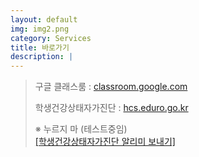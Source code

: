 ```yaml
---
layout: default
img: img2.png
category: Services
title: 바로가기
description: |
---
```

> 구글 클래스룸 : <a href="https://classroom.google.com/">classroom.google.com</a>   
>                            
> 학생건강상태자가진단 : <a href = "https://hcs.eduro.go.kr/">hcs.eduro.go.kr</a>           
>           
> ※ 누르지 마 (테스트중임)          
> <a href='javascript:void(0);'    onClick="sendLinkDefault()"> [학생건강상태자가진단 알리미 보내기]</a>          

<script type="text/JavaScript" src="https://developers.kakao.com/sdk/js/kakao.min.js"></script>
<script>
    Kakao.init('be7b6525600965cb3f7b82d7b6ebef24');
    try {
        function sendLink() {
            Kakao.Link.createDefaultButton({
            container: '#CONTAINER_ID',
            objectType: 'feed',
            content: {
                title: '학생건강상태자가진단',
                description: '',
                imageUrl:'',
                link: {
                mobileWebUrl: 'https://bundang-ms-2021.github.io/oncl',
                androidExecParams: 'oncl',
                },
            },
            buttons: [
                    {
                        title: '바로 가기',
                        link: {
                        mobileWebUrl: 'https://hcs.eduro.go.kr/',
                        webUrl: 'https://hcs.eduro.go.kr/',
                        },
                    },
                ]
            });
        }
        window.kakaoDemoCallback && window.kakaoDemoCallback() 
    }
    catch(e) { 
        window.kakaoDemoException && window.kakaoDemoException(e) 
    }

</script>

<script>
try {
  function sendLinkDefault() {
    Kakao.Link.sendDefault({
      objectType: 'feed',
      content: {
        title: '학생건강상태자가진단',
        description: '',
        imageUrl:
          '',
        link: {
          mobileWebUrl: 'https://bundang-ms-2021.github.io/oncl/',
          webUrl: 'https://bundang-ms-2021.github.io/oncl/',

        },
      },
      buttons: [
        {
            title: '바로 가기',
            link: {
            mobileWebUrl: 'https://hcs.eduro.go.kr/',
            webUrl: 'https://hcs.eduro.go.kr/',
            }
        },
      ],
    })
  }
; window.kakaoDemoCallback && window.kakaoDemoCallback() }
catch(e) { window.kakaoDemoException && window.kakaoDemoException(e) }
</script>

<!--
<script type="text/javascript">
    function sendLinkTest() {
        Kakao.init("be7b6525600965cb3f7b82d7b6ebef24");
        Kakao.Link.sendCustom({
            templateId: [51770]
        });
    }
</script>-->